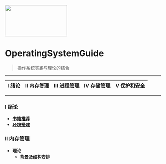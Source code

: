 # <image src="OS/image/logo/plogo.png" width="200px" height="100px"></image>   
# OperatingSystemGuide
> 操作系统实践与理论的结合
---

| Ⅰ 绪论 | II  内存管理 | III  进程管理 | Ⅳ 存储管理 | V 保护和安全 |
| ------- | ------------- | ------------ | ----------- | ------------ |   

---
### I 绪论  

 - [**书籍推荐**](OS/I/book.md)
 - [**环境搭建**]()

### II 内存管理
-  **理论**  
    - [**背景及结构安排**](OS/II/back.md)